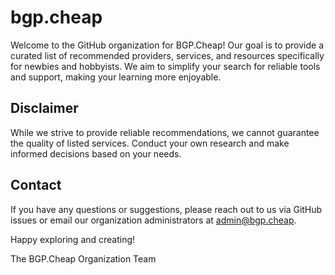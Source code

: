 # bgp.cheap

Welcome to the GitHub organization for BGP.Cheap! Our goal is to provide a curated list of recommended providers, services, and resources specifically for newbies and hobbyists. We aim to simplify your search for reliable tools and support, making your learning more enjoyable.

## Disclaimer

While we strive to provide reliable recommendations, we cannot guarantee the quality of listed services. Conduct your own research and make informed decisions based on your needs.

## Contact

If you have any questions or suggestions, please reach out to us via GitHub issues or email our organization administrators at [admin@bgp.cheap](mailto:admin@bgp.cheap).

Happy exploring and creating!

The BGP.Cheap Organization Team

